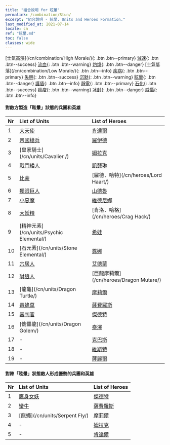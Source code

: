```yaml
---
title: "組合說明 for 眩暈"
permalink: /combination/Stun/
excerpt: "組合說明 - 眩暈. Units and Heroes Formation."
last_modified_at: 2021-07-14
locale: cn
ref: "眩暈.md"
toc: false
classes: wide
---
```


  [士氣高漲](/cn/combination/High Morale/){: .btn .btn--primary} [減速](/cn/combination/Slow/){: .btn .btn--success} [流血](/cn/combination/Bleeding/){: .btn .btn--warning} [灼燒](/cn/combination/Burning/){: .btn .btn--danger} [士氣低落](/cn/combination/Low Morale/){: .btn .btn--info} [疾病](/cn/combination/Disease/){: .btn .btn--primary} [失明](/cn/combination/Blind/){: .btn .btn--success} [沉默](/cn/combination/Silence/){: .btn .btn--warning} [眩暈](/cn/combination/Stun/){: .btn .btn--danger} [護盾](/cn/combination/Shield/){: .btn .btn--info} [靜電](/cn/combination/Static/){: .btn .btn--primary} [石化](/cn/combination/Petrify/){: .btn .btn--success} [瘟疫](/cn/combination/Plague/){: .btn .btn--warning} [冰封](/cn/combination/Freeze/){: .btn .btn--danger} [威懾](/cn/combination/Deterrence/){: .btn .btn--info} 


#### 對敵方製造「眩暈」狀態的兵團和英雄

  | Nr |  List of Units  | List of Heroes | 
  |:---|:----------------|:---------------| 
  | 1 | [大天使](/cn/units/Angel/) | [肯達爾](/cn/heroes/Kendal/) |
  | 2 | [帝國槍兵](/cn/units/Pikeman/) | [羅伊德](/cn/heroes/Ryland/) |
  | 3 | [皇家騎士](/cn/units/Cavalier /) | [姆拉克](/cn/heroes/Mullich/) |
  | 4 | [戰鬥矮人](/cn/units/Dwarf/) | [凱瑟琳](/cn/heroes/Catherine/) |
  | 5 | [比蒙](/cn/units/Behemoth/) | [羅德．哈特](/cn/heroes/Lord Haart/) |
  | 6 | [獨眼巨人](/cn/units/Cyclops/) | [山德魯](/cn/heroes/Sandro/) |
  | 7 | [小惡魔](/cn/units/Imp/) | [維德尼娜](/cn/heroes/Vidomina/) |
  | 8 | [大妖精](/cn/units/Gremlin/) | [肯洛．哈格](/cn/heroes/Crag Hack/) |
  | 9 | [精神元素](/cn/units/Psychic Elemental/) | [希娃](/cn/heroes/Shiva/) |
  | 10 | [石元素](/cn/units/Stone Elemental/) | [露娜](/cn/heroes/Luna/) |
  | 11 | [穴居人](/cn/units/Troglodyte/) | [艾德蒙](/cn/heroes/Erdamon/) |
  | 12 | [豺狼人](/cn/units/Gnoll/) | [巨龍摩莉爾](/cn/heroes/Dragon Mutare/) |
  | 13 | [龍龜](/cn/units/Dragon Turtle/) | [摩莉爾](/cn/heroes/Mutare/) |
  | 14 | [毒蜂草](/cn/units/Waspwort/) | [薩費羅斯](/cn/heroes/Sephinroth/) |
  | 15 | [審判官](/cn/units/Judicator/) | [傑德特](/cn/heroes/Jeddite/) |
  | 16 | [傀儡龍](/cn/units/Dragon Golem/) | [泰澤](/cn/heroes/Tazar/) |
  | 17 | - | [克巴斯](/cn/heroes/Korbac/) |
  | 18 | - | [維斯特](/cn/heroes/Wystan/) |
  | 19 | - | [薩麗爾](/cn/heroes/Ciele/) |


#### 對陣「眩暈」狀態敵人形成優勢的兵團和英雄

  | Nr |  List of Units  | List of Heroes | 
  |:---|:----------------|:---------------| 
  | 1 | [鷹身女妖](/cn/units/Harpy/) | [傑德特](/cn/heroes/Jeddite/) |
  | 2 | [蠻牛](/cn/units/Gorgon/) | [薩費羅斯](/cn/heroes/Sephinroth/) |
  | 3 | [龍蠅](/cn/units/Serpent Fly/) | [摩莉爾](/cn/heroes/Mutare/) |
  | 4 | - | [姆拉克](/cn/heroes/Mullich/) |
  | 5 | - | [肯達爾](/cn/heroes/Kendal/) |

